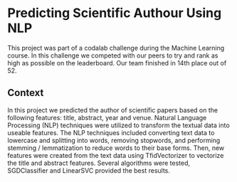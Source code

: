 # Predicting Scientific Authour Using NLP
This project was part of a codalab challenge during the Machine Learning course. In this challenge we competed with our peers to try and rank as high as possible on 
the leaderboard. Our team finished in 14th place out of 52. 

## Context
In this project we predicted the author of scientific papers based on the following features: title, abstract, year and venue. Natural Language Processing (NLP) techniques were utilized
to transform the textual data into useable features. The NLP techniques included converting text data to lowercase and splitting into words, removing stopwords, and performing stemming
/ lemmatization to reduce words to their base forms. Then, new features were created from the text data using TfidVectorizer to vectorize the title and abstract features. Several algorithms
were tested, SGDClassifier and LinearSVC provided the best results. 


